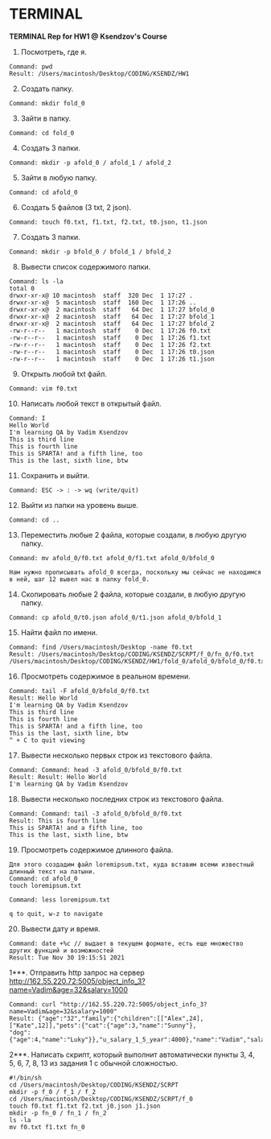 # TERMINAL
**TERMINAL Rep for HW1 @ Ksendzov's Course**

1. Посмотреть, где я.
```
Command: pwd
Result: /Users/macintosh/Desktop/CODING/KSENDZ/HW1
```
2. Создать папку.
```
Command: mkdir fold_0
```
3. Зайти в папку.
```
Command: cd fold_0
```
4. Создать 3 папки.
```
Command: mkdir -p afold_0 / afold_1 / afold_2
```
5. Зайти в любую папку.
```
Command: cd afold_0
```
6. Создать 5 файлов (3 txt, 2 json).
```
Command: touch f0.txt, f1.txt, f2.txt, t0.json, t1.json
```
7. Создать 3 папки.
```
Command: mkdir -p bfold_0 / bfold_1 / bfold_2
```
8. Вывести список содержимого папки.
```
Command: ls -la
total 0
drwxr-xr-x@ 10 macintosh  staff  320 Dec  1 17:27 .
drwxr-xr-x@  5 macintosh  staff  160 Dec  1 17:26 ..
drwxr-xr-x@  2 macintosh  staff   64 Dec  1 17:27 bfold_0
drwxr-xr-x@  2 macintosh  staff   64 Dec  1 17:27 bfold_1
drwxr-xr-x@  2 macintosh  staff   64 Dec  1 17:27 bfold_2
-rw-r--r--   1 macintosh  staff    0 Dec  1 17:26 f0.txt
-rw-r--r--   1 macintosh  staff    0 Dec  1 17:26 f1.txt
-rw-r--r--   1 macintosh  staff    0 Dec  1 17:26 f2.txt
-rw-r--r--   1 macintosh  staff    0 Dec  1 17:26 t0.json
-rw-r--r--   1 macintosh  staff    0 Dec  1 17:26 t1.json 
```
9. Открыть любой txt файл.
```
Command: vim f0.txt
```
10. Написать любой текст в открытый файл.
```
Command: I
Hello World
I'm learning QA by Vadim Ksendzov
This is third line
This is fourth line
This is SPARTA! and a fifth line, too
This is the last, sixth line, btw
```
11. Сохранить и выйти.
```
Command: ESC -> : -> wq (write/quit)
```
12. Выйти из папки на уровень выше.
```
Command: cd ..
```
13. Переместить любые 2 файла, которые создали, в любую другую папку.
```
Command: mv afold_0/f0.txt afold_0/f1.txt afold_0/bfold_0
```
```
Нам нужно прописывать afold_0 всегда, поскольку мы сейчас не находимся в ней, шаг 12 вывел нас в папку fold_0.
```
14. Скопировать любые 2 файла, которые создали, в любую другую папку.
```
Command: cp afold_0/t0.json afold_0/t1.json afold_0/bfold_1
```
15. Найти файл по имени.
```
Command: find /Users/macintosh/Desktop -name f0.txt
Result: /Users/macintosh/Desktop/CODING/KSENDZ/SCRPT/f_0/fn_0/f0.txt
/Users/macintosh/Desktop/CODING/KSENDZ/HW1/fold_0/afold_0/bfold_0/f0.txt
```
16. Просмотреть содержимое в реальном времени.
```
Command: tail -F afold_0/bfold_0/f0.txt
Result: Hello World
I'm learning QA by Vadim Ksendzov
This is third line
This is fourth line
This is SPARTA! and a fifth line, too
This is the last, sixth line, btw
^ + C to quit viewing
```
17. Вывести несколько первых строк из текстового файла.
```
Command: Command: head -3 afold_0/bfold_0/f0.txt
Result: Result: Hello World
I'm learning QA by Vadim Ksendzov
```
18. Вывести несколько последних строк из текстового файла.
```
Command: Command: tail -3 afold_0/bfold_0/f0.txt
Result: This is fourth line
This is SPARTA! and a fifth line, too
This is the last, sixth line, btw
```
19. Просмотреть содержимое длинного файла.
```
Для этого создадим файл loremipsum.txt, куда вставим всеми известный длинный текст на латыни.
Command: cd afold_0
touch loremipsum.txt
```
```
Command: less loremipsum.txt
```
```
q to quit, w-z to navigate
```
20. Вывести дату и время.
```
Command: date +%c // выдает в текущем формате, есть еще множество других функций и возможностей
Result: Tue Nov 30 19:15:51 2021
```

1***. Отправить http запрос на сервер http://162.55.220.72:5005/object_info_3?name=Vadim&age=32&salary=1000
```
Command: curl "http://162.55.220.72:5005/object_info_3?name=Vadim&age=32&salary=1000"
Result: {"age":"32","family":{"children":[["Alex",24],["Kate",12]],"pets":{"cat":{"age":3,"name":"Sunny"},
"dog":{"age":4,"name":"Luky"}},"u_salary_1_5_year":4000},"name":"Vadim","salary":1000}
```
2***. Написать скрипт, который выполнит автоматически пункты 3, 4, 5, 6, 7, 8, 13 из задания 1 с обычной сложностью.
```Сам скрипт ↓ // запуск скрипта sh script_name.sh
#!/bin/sh
cd /Users/macintosh/Desktop/CODING/KSENDZ/SCRPT
mkdir -p f_0 / f_1 / f_2
cd /Users/macintosh/Desktop/CODING/KSENDZ/SCRPT/f_0
touch f0.txt f1.txt f2.txt j0.json j1.json
mkdir -p fn_0 / fn_1 / fn_2
ls -la
mv f0.txt f1.txt fn_0
```

